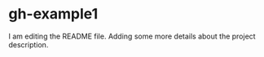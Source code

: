 # gh-example1

I am editing the README file. Adding some more details about the project description.

